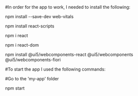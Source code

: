 #In order for the app to work, I needed to install the following:

npm install --save-dev web-vitals

npm install react-scripts

npm i react

npm i react-dom

npm install @ui5/webcomponents-react @ui5/webcomponents @ui5/webcomponents-fiori


#To start the app I used the following commands:

#Go to the 'my-app' folder

npm start
